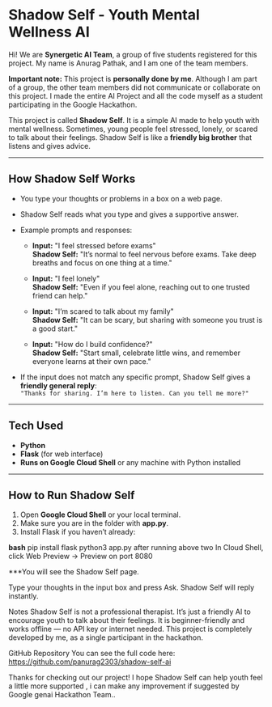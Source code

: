 # Shadow Self - Youth Mental Wellness AI

Hi! We are **Synergetic AI Team**, a group of five students registered for this project. 
My name is Anurag Pathak, and I am one of the team members.  

**Important note:** This project is **personally done by me**. 
Although I am part of a group, the other team members did not communicate or collaborate on this project. I made the entire AI Project and all the code myself as a student participating in the Google Hackathon.  

This project is called **Shadow Self**. It is a simple AI made to help youth with mental wellness. Sometimes, young people feel stressed, lonely, or scared to talk about their feelings. Shadow Self is like a **friendly big brother** that listens and gives advice.  

---

## How Shadow Self Works

- You type your thoughts or problems in a box on a web page.  
- Shadow Self reads what you type and gives a supportive answer.  
- Example prompts and responses:

  - **Input:** "I feel stressed before exams"  
    **Shadow Self:** "It’s normal to feel nervous before exams. Take deep breaths and focus on one thing at a time."  

  - **Input:** "I feel lonely"  
    **Shadow Self:** "Even if you feel alone, reaching out to one trusted friend can help."  

  - **Input:** "I’m scared to talk about my family"  
    **Shadow Self:** "It can be scary, but sharing with someone you trust is a good start."  

  - **Input:** "How do I build confidence?"  
    **Shadow Self:** "Start small, celebrate little wins, and remember everyone learns at their own pace."  

- If the input does not match any specific prompt, Shadow Self gives a **friendly general reply**:  
  `"Thanks for sharing. I’m here to listen. Can you tell me more?"`

---

## Tech Used

- **Python**  
- **Flask** (for web interface)  
- **Runs on Google Cloud Shell** or any machine with Python installed  

---

## How to Run Shadow Self

1. Open **Google Cloud Shell** or your local terminal.  
2. Make sure you are in the folder with **app.py**.  
3. Install Flask if you haven’t already:

**bash**
pip install flask
python3 app.py
after running above two In Cloud Shell, 
click Web Preview → Preview on port 8080

***You will see the Shadow Self page.

Type your thoughts in the input box and press Ask. Shadow Self will reply instantly.

Notes
Shadow Self is not a professional therapist. It’s just a friendly AI to encourage youth to talk about their feelings.
It is beginner-friendly and works offline — no API key or internet needed.
This project is completely developed by me, as a single participant in the hackathon.

GitHub Repository
You can see the full code here:
https://github.com/panurag2303/shadow-self-ai

Thanks for checking out our project! I hope Shadow Self can help youth feel a little more supported , i can make any improvement if suggested by Google genai Hackathon Team..

